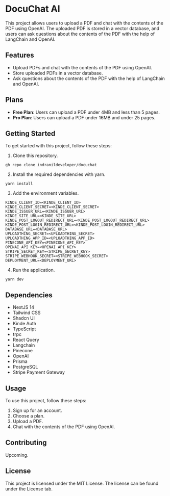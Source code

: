 # DocuChat AI

This project allows users to upload a PDF and chat with the contents of the PDF using OpenAI. The uploaded PDF is stored in a vector database, and users can ask questions about the contents of the PDF with the help of LangChain and OpenAI.

## Features

- Upload PDFs and chat with the contents of the PDF using OpenAI.
- Store uploaded PDFs in a vector database.
- Ask questions about the contents of the PDF with the help of LangChain and OpenAI.

## Plans

- **Free Plan**: Users can upload a PDF under 4MB and less than 5 pages.
- **Pro Plan**: Users can upload a PDF under 16MB and under 25 pages.

## Getting Started

To get started with this project, follow these steps:

1. Clone this repository.

```
gh repo clone indranildeveloper/docuchat
```

2. Install the required dependencies with yarn.

```
yarn install
```

3. Add the environment variables.

```
KINDE_CLIENT_ID=<KINDE_CLIENT_ID>
KINDE_CLIENT_SECRET=<KINDE_CLIENT_SECRET>
KINDE_ISSUER_URL=<KINDE_ISSUER_URL>
KINDE_SITE_URL=<KINDE_SITE_URL>
KINDE_POST_LOGOUT_REDIRECT_URL=<KINDE_POST_LOGOUT_REDIRECT_URL>
KINDE_POST_LOGIN_REDIRECT_URL=<KINDE_POST_LOGIN_REDIRECT_URL>
DATABASE_URL=<DATABASE_URL>
UPLOADTHING_SECRET=<UPLOADTHING_SECRET>
UPLOADTHING_APP_ID=<UPLOADTHING_APP_ID>
PINECONE_API_KEY=<PINECONE_API_KEY>
OPENAI_API_KEY=<OPENAI_API_KEY>
STRIPE_SECRET_KEY=<STRIPE_SECRET_KEY>
STRIPE_WEBHOOK_SECRET=<STRIPE_WEBHOOK_SECRET>
DEPLOYMENT_URL=<DEPLOYMENT_URL>
```

4. Run the application.

```
yarn dev
```

## Dependencies

- NextJS 14
- Tailwind CSS
- Shadcn UI
- Kinde Auth
- TypeScript
- trpc
- React Query
- Langchain
- Pinecone
- OpenAI
- Prisma
- PostgreSQL
- Stripe Payment Gateway

## Usage

To use this project, follow these steps:

1. Sign up for an account.
2. Choose a plan.
3. Upload a PDF.
4. Chat with the contents of the PDF using OpenAI.

## Contributing

Upcoming.

## License

This project is licensed under the MIT License.
The license can be found under the License tab.
